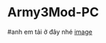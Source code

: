 # Army3Mod-PC
#anh em tải ở đây nhé
[image](https://github.com/user-attachments/assets/48c5d3b5-0319-4bf4-81b9-84bb6e6f8ac6)
